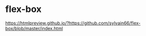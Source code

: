 # flex-box
https://htmlpreview.github.io/?https://github.com/sylvain66/flex-box/blob/master/index.html
